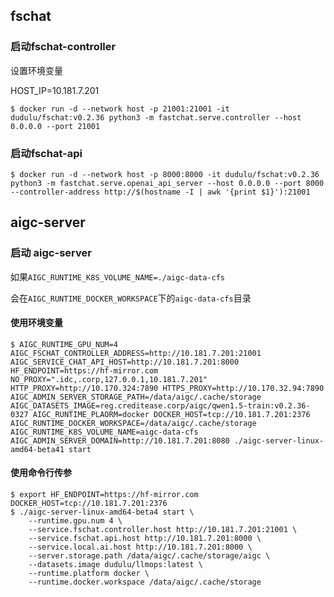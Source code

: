 ## fschat

### 启动fschat-controller

设置环境变量

HOST_IP=10.181.7.201


```
$ docker run -d --network host -p 21001:21001 -it dudulu/fschat:v0.2.36 python3 -m fastchat.serve.controller --host 0.0.0.0 --port 21001
```

### 启动fschat-api

```
$ docker run -d --network host -p 8000:8000 -it dudulu/fschat:v0.2.36 python3 -m fastchat.serve.openai_api_server --host 0.0.0.0 --port 8000 --controller-address http://$(hostname -I | awk '{print $1}'):21001
```


## aigc-server

### 启动 aigc-server

如果`AIGC_RUNTIME_K8S_VOLUME_NAME=./aigc-data-cfs`

会在`AIGC_RUNTIME_DOCKER_WORKSPACE`下的`aigc-data-cfs`目录

#### 使用环境变量

```
$ AIGC_RUNTIME_GPU_NUM=4 AIGC_FSCHAT_CONTROLLER_ADDRESS=http://10.181.7.201:21001 AIGC_SERVICE_CHAT_API_HOST=http://10.181.7.201:8000 HF_ENDPOINT=https://hf-mirror.com NO_PROXY=".idc,.corp,127.0.0.1,10.181.7.201" HTTP_PROXY=http://10.170.324:7890 HTTPS_PROXY=http://10.170.32.94:7890 AIGC_ADMIN_SERVER_STORAGE_PATH=/data/aigc/.cache/storage AIGC_DATASETS_IMAGE=reg.creditease.corp/aigc/qwen1.5-train:v0.2.36-0327 AIGC_RUNTIME_PLAORM=docker DOCKER_HOST=tcp://10.181.7.201:2376 AIGC_RUNTIME_DOCKER_WORKSPACE=/data/aigc/.cache/storage AIGC_RUNTIME_K8S_VOLUME_NAME=aigc-data-cfs AIGC_ADMIN_SERVER_DOMAIN=http://10.181.7.201:8080 ./aigc-server-linux-amd64-beta41 start
```

#### 使用命令行传参

```
$ export HF_ENDPOINT=https://hf-mirror.com DOCKER_HOST=tcp://10.181.7.201:2376
$ ./aigc-server-linux-amd64-beta4 start \
    --runtime.gpu.num 4 \
    --service.fschat.controller.host http://10.181.7.201:21001 \
    --service.fschat.api.host http://10.181.7.201:8000 \
    --service.local.ai.host http://10.181.7.201:8000 \
    --server.storage.path /data/aigc/.cache/storage/aigc \
    --datasets.image dudulu/llmops:latest \
    --runtime.platform docker \
    --runtime.docker.workspace /data/aigc/.cache/storage
```
